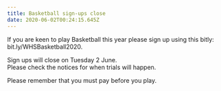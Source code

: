 ```yaml
---
title: Basketball sign-ups close
date: 2020-06-02T00:24:15.645Z
---
```

If you are keen to play Basketball this year please sign up using this bitly:  
bit.ly/WHSBasketball2020. 

Sign ups will close on Tuesday 2 June.  
Please check the notices for when trials will happen.

Please remember that you must pay before you play.
